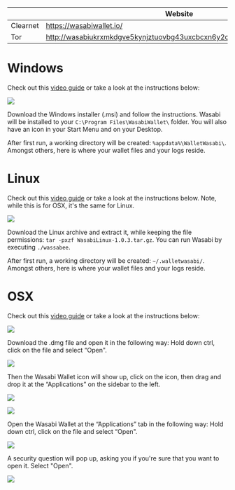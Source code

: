 |          | Website                                                                |
|----------|------------------------------------------------------------------------|
| Clearnet | https://wasabiwallet.io/                                               |
| Tor      | http://wasabiukrxmkdgve5kynjztuovbg43uxcbcxn6y2okcrsg7gb6jdmbad.onion/ |

# Windows

Check out this [video guide](https://www.youtube.com/watch?v=tkaaC8yET1o) or take a look at the instructions below:

![](https://imgur.com/Q3o9DBB.png)

Download the Windows installer (.msi) and follow the instructions.
Wasabi will be installed to your `C:\Program Files\WasabiWallet\` folder. You will also have an icon in your Start Menu and on your Desktop.  

After first run, a working directory will be created: `%appdata%\WalletWasabi\`. Amongst others, here is where your wallet files and your logs reside.

# Linux

Check out this [video guide](https://www.youtube.com/watch?v=qFbv_b-bju4) or take a look at the instructions below. Note, while this is for OSX, it's the same for Linux.

![](https://imgur.com/iZXWBAl.png)

Download the Linux archive and extract it, while keeping the file permissions: `tar -pxzf WasabiLinux-1.0.3.tar.gz`.
You can run Wasabi by executing `./wassabee`.

After first run, a working directory will be created: `~/.walletwasabi/`. Amongst others, here is where your wallet files and your logs reside.

# OSX

Check out this [video guide](https://www.youtube.com/watch?v=qFbv_b-bju4) or take a look at the instructions below:

![](https://imgur.com/jpnKad7.png)

Download the .dmg file and open it in the following way: Hold down ctrl, click on the file and select “Open".

![](https://imgur.com/tUEWwr3.png)

Then the Wasabi Wallet icon will show up, click on the icon, then drag and drop it at the “Applications” on the sidebar to the left.

![](https://imgur.com/AOPfUCM.png)

![](https://imgur.com/bd9nktz.png)

Open the Wasabi Wallet at the “Applications” tab in the following way: Hold down ctrl, click on the file and select “Open".

![](https://imgur.com/bhtsYJx.png)

A security question will pop up, asking you if you're sure that you want to open it. Select "Open".

![](https://imgur.com/AVGAaEG.png)
